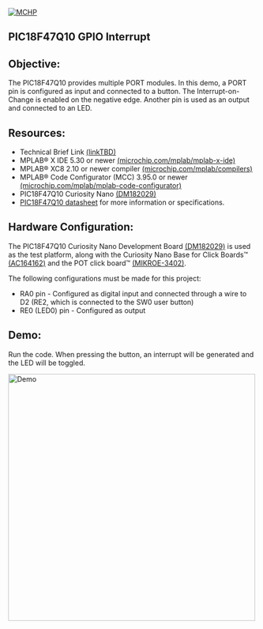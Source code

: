 <div id="readme" class="Box-body readme blob js-code-block-container">
  <article class="markdown-body entry-content p-3 p-md-6" itemprop="text"><p><a href="https://www.microchip.com" rel="nofollow"><img src="https://camo.githubusercontent.com/5fb5505f69a28ff407841612dfe2b7004f210594/68747470733a2f2f636c6475702e636f6d2f553071684c7742696a462e706e67" alt="MCHP" style="max-width:100%;"></a></p>

# PIC18F47Q10 GPIO Interrupt 

## Objective:
The PIC18F47Q10 provides multiple PORT modules.
In this demo, a PORT pin is configured as input and connected to a button. The Interrupt-on-Change is enabled on the negative edge. Another pin is used as an output and connected to an LED. 

## Resources:
- Technical Brief Link [(linkTBD)](http://www.microchip.com/)
- MPLAB® X IDE 5.30 or newer [(microchip.com/mplab/mplab-x-ide)](http://www.microchip.com/mplab/mplab-x-ide)
- MPLAB® XC8 2.10 or newer compiler [(microchip.com/mplab/compilers)](http://www.microchip.com/mplab/compilers)
- MPLAB® Code Configurator (MCC) 3.95.0 or newer [(microchip.com/mplab/mplab-code-configurator)](https://www.microchip.com/mplab/mplab-code-configurator)
- PIC18F47Q10 Curiosity Nano [(DM182029)](https://www.microchip.com/Developmenttools/ProductDetails/DM182029)
- [PIC18F47Q10 datasheet](http://ww1.microchip.com/downloads/en/DeviceDoc/40002043D.pdf) for more information or specifications.

## Hardware Configuration:

The PIC18F47Q10 Curiosity Nano Development Board [(DM182029)](https://www.microchip.com/Developmenttools/ProductDetails/DM182029) is used as the test platform, along with the Curiosity Nano Base for Click Boards™ [(AC164162)](https://www.microchip.com/Developmenttools/ProductDetails/AC164162) and the POT click board™ [(MIKROE-3402)](https://www.mikroe.com/pot-click).

The following configurations must be made for this project:
- RA0 pin - Configured as digital input and connected through a wire to D2 (RE2, which is connected to the SW0 user button)
- RE0 (LED0) pin - Configured as output

## Demo:
Run the code. When pressing the button, an interrupt will be generated and the LED will be toggled. 

<img src="images/demo.gif" alt="Demo" width="500"/>
